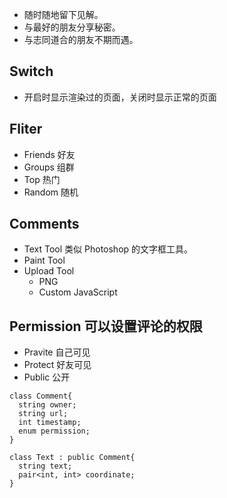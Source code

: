 - 随时随地留下见解。
- 与最好的朋友分享秘密。
- 与志同道合的朋友不期而遇。

## Switch
- 开启时显示渲染过的页面，关闭时显示正常的页面
  
## Fliter
- Friends 好友
- Groups 组群
- Top 热门
- Random 随机
  
## Comments
- Text Tool
  类似 Photoshop 的文字框工具。
- Paint Tool
- Upload Tool
  - PNG
  - Custom JavaScript
  
## Permission 可以设置评论的权限
- Pravite 自己可见
- Protect 好友可见
- Public 公开

```
class Comment{
  string owner;
  string url;
  int timestamp;
  enum permission;
}

class Text : public Comment{
  string text;
  pair<int, int> coordinate;
}
```
  
 
